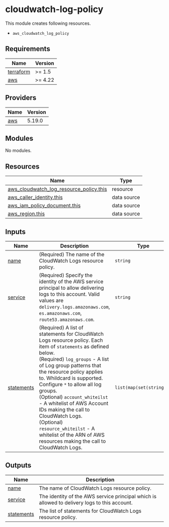 # cloudwatch-log-policy

This module creates following resources.

- `aws_cloudwatch_log_policy`

<!-- BEGINNING OF PRE-COMMIT-TERRAFORM DOCS HOOK -->
## Requirements

| Name | Version |
|------|---------|
| <a name="requirement_terraform"></a> [terraform](#requirement\_terraform) | >= 1.5 |
| <a name="requirement_aws"></a> [aws](#requirement\_aws) | >= 4.22 |

## Providers

| Name | Version |
|------|---------|
| <a name="provider_aws"></a> [aws](#provider\_aws) | 5.19.0 |

## Modules

No modules.

## Resources

| Name | Type |
|------|------|
| [aws_cloudwatch_log_resource_policy.this](https://registry.terraform.io/providers/hashicorp/aws/latest/docs/resources/cloudwatch_log_resource_policy) | resource |
| [aws_caller_identity.this](https://registry.terraform.io/providers/hashicorp/aws/latest/docs/data-sources/caller_identity) | data source |
| [aws_iam_policy_document.this](https://registry.terraform.io/providers/hashicorp/aws/latest/docs/data-sources/iam_policy_document) | data source |
| [aws_region.this](https://registry.terraform.io/providers/hashicorp/aws/latest/docs/data-sources/region) | data source |

## Inputs

| Name | Description | Type | Default | Required |
|------|-------------|------|---------|:--------:|
| <a name="input_name"></a> [name](#input\_name) | (Required) The name of the CloudWatch Logs resource policy. | `string` | n/a | yes |
| <a name="input_service"></a> [service](#input\_service) | (Required) Specify the identity of the AWS service principal to allow delivering logs to this account. Valid values are `delivery.logs.amazonaws.com`, `es.amazonaws.com`, `route53.amazonaws.com`. | `string` | n/a | yes |
| <a name="input_statements"></a> [statements](#input\_statements) | (Required) A list of statements for CloudWatch Logs resource policy. Each item of `statements` as defined below.<br>    (Required) `log_groups` - A list of Log group patterns that the resource policy applies to. Whildcard is supported. Configure `*` to allow all log groups.<br>    (Optional) `account_whiteilst` - A whitelist of AWS Account IDs making the call to CloudWatch Logs.<br>    (Optional) `resource_whiteilst` - A whitelist of the ARN of AWS resources making the call to CloudWatch Logs. | `list(map(set(string)))` | `[]` | no |

## Outputs

| Name | Description |
|------|-------------|
| <a name="output_name"></a> [name](#output\_name) | The name of CloudWatch Logs resource policy. |
| <a name="output_service"></a> [service](#output\_service) | The identity of the AWS service principal which is allowed to delivery logs to this account. |
| <a name="output_statements"></a> [statements](#output\_statements) | The list of statements for CloudWatch Logs resource policy. |
<!-- END OF PRE-COMMIT-TERRAFORM DOCS HOOK -->

